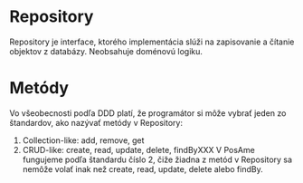 # Repository

Repository je interface, ktorého implementácia slúži na zapisovanie a čítanie objektov z databázy. Neobsahuje doménovú logiku.

# Metódy

Vo všeobecnosti podľa DDD platí, že programátor si môže vybrať jeden zo štandardov, ako nazývať metódy v Repository:
1. Collection-like: add, remove, get
2. CRUD-like: create, read, update, delete, findByXXX
V PosAme fungujeme podľa štandardu číslo 2, čiže žiadna z metód v Repository sa nemôže volať inak než create, read, update, delete alebo findBy.

